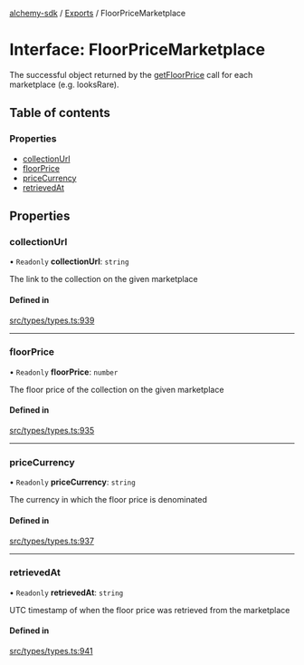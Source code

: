 [alchemy-sdk](../README.md) / [Exports](../modules.md) / FloorPriceMarketplace

# Interface: FloorPriceMarketplace

The successful object returned by the [getFloorPrice](../classes/NftNamespace.md#getfloorprice) call for each
marketplace (e.g. looksRare).

## Table of contents

### Properties

- [collectionUrl](FloorPriceMarketplace.md#collectionurl)
- [floorPrice](FloorPriceMarketplace.md#floorprice)
- [priceCurrency](FloorPriceMarketplace.md#pricecurrency)
- [retrievedAt](FloorPriceMarketplace.md#retrievedat)

## Properties

### collectionUrl

• `Readonly` **collectionUrl**: `string`

The link to the collection on the given marketplace

#### Defined in

[src/types/types.ts:939](https://github.com/alchemyplatform/alchemy-sdk-js/blob/a8bc079/src/types/types.ts#L939)

___

### floorPrice

• `Readonly` **floorPrice**: `number`

The floor price of the collection on the given marketplace

#### Defined in

[src/types/types.ts:935](https://github.com/alchemyplatform/alchemy-sdk-js/blob/a8bc079/src/types/types.ts#L935)

___

### priceCurrency

• `Readonly` **priceCurrency**: `string`

The currency in which the floor price is denominated

#### Defined in

[src/types/types.ts:937](https://github.com/alchemyplatform/alchemy-sdk-js/blob/a8bc079/src/types/types.ts#L937)

___

### retrievedAt

• `Readonly` **retrievedAt**: `string`

UTC timestamp of when the floor price was retrieved from the marketplace

#### Defined in

[src/types/types.ts:941](https://github.com/alchemyplatform/alchemy-sdk-js/blob/a8bc079/src/types/types.ts#L941)

